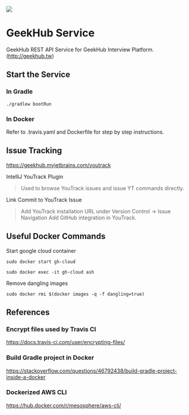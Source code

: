 <a href="http://192.168.2.244:8111/viewType.html?buildTypeId=GhService_Build&guest=1">
    <img src="http://192.168.2.244:8111/app/rest/builds/buildType:(id:GhService_Build)/statusIcon"/>
</a>

# GeekHub Service

GeekHub REST API Service for GeekHub Interview Platform. (http://geekhub.tw) 

## Start the Service
 
### In Gradle

`./gradlew bootRun` 
 
### In Docker

Refer to .travis.yaml and Dockerfile for step by step instructions.

## Issue Tracking 

https://geekhub.myjetbrains.com/youtrack

IntelliJ YouTrack Plugin
> Used to browse YouTrack issues and issue YT commands directly.

Link Commit to YouTrack Issue
> Add YouTrack installation URL under Version Control -> Issue Navigation
> Add GitHub integration in YouTrack. 

## Useful Docker Commands

Start google cloud container

`sudo docker start gh-cloud`

`sudo docker exec -it gh-cloud ash`

Remove dangling images

`sudo docker rmi $(docker images -q -f dangling=true)`

## References

### Encrypt files used by Travis CI

https://docs.travis-ci.com/user/encrypting-files/

### Build Gradle project in Docker

https://stackoverflow.com/questions/46792438/build-gradle-project-inside-a-docker

### Dockerized AWS CLI

https://hub.docker.com/r/mesosphere/aws-cli/
